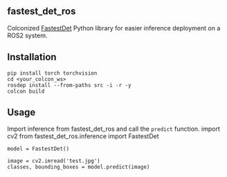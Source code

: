 ## fastest_det_ros
Colconized [FastestDet](https://github.com/dog-qiuqiu/FastestDet) Python library for easier inference deployment on a ROS2 system.

## Installation

    pip install torch torchvision
    cd <your_colcon_ws>
    rosdep install --from-paths src -i -r -y
    colcon build

## Usage

Import inference from fastest_det_ros and call the `predict` function.
    import cv2
    from fastest_det_ros.inference import FastestDet

    model = FastestDet()

    image = cv2.imread('test.jpg')
    classes, bounding_boxes = model.predict(image)
